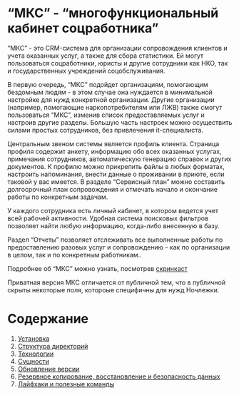 # “МКС” - “многофункциональный кабинет соцработника” 

“МКС” - это CRM-система для организации сопровождения клиентов и учета оказанных услуг, а также для сбора статистики. Ей могут пользоваться соцработники, юристы и другие сотрудники как НКО, так и государственных учреждений соцобслуживания. 

В первую очередь, “МКС” подойдет организациям, помогающим бездомным людям - в этом случае она нуждается в минимальной настройке для нужд конкретной организации. Другие организации (например, помогающие наркопотребителям или ЛЖВ) также смогут пользоваться “МКС”, изменив список предоставляемых услуг и настроив другие разделы. Большую часть настроек можно осуществить силами простых сотрудников, без привлечения it-специалиста. 

Центральным звеном системы является профиль клиента. Страница профиля  содержит анкету, информацию обо всех оказанных услугах, примечания сотрудников, автоматическую генерацию справок и других документов. К профилю можно прикрепить файлы в любых форматах, настроить напоминания, внести данные о проживании в приюте, если таковой у вас имеется. В разделе “Сервисный план” можно составить долгосрочный план сопровождения и отмечать начало и окончание работы по конкретным задачам.

У каждого сотрудника есть личный кабинет, в котором ведется учет всей рабочей активности. Удобная система поисковых фильтров позволяет найти любую информацию, когда-либо внесенную в базу.

Раздел “Отчеты” позволяет отслеживать все выполненные работы по предоставлению разовых услуг и сопровождению - как по организации в целом, так и по конкретным работникам..

Подробнее об “МКС” можно узнать, посмотрев [скринкаст](https://youtu.be/f07ObZ91q8k)

Приватная версия МКС отличается от публичной тем, что в публичной скрыты некоторые поля, котороые специфичны для нужд Ночлежки.

# Содержание

1. [Установка](docs/01-installation.md)
2. [Структура директорий](docs/02-dir-struct.md)
3. [Технологии](docs/03-technologies.md)
4. [Сущности](docs/04-entities.md)
5. [Обновление версии](docs/05-update.md)
6. [Резервное копирование, восстановление и безопасность данных](docs/06-dumps.md)
7. [Лайфхаки и полезные команды](docs/07-tricks.md)
